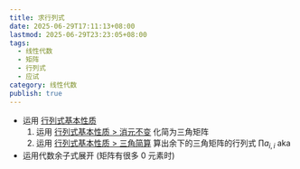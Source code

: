 ```yaml
---
title: 求行列式
date: 2025-06-29T17:11:13+08:00
lastmod: 2025-06-29T23:23:05+08:00
tags:
  - 线性代数
  - 矩阵
  - 行列式
  - 应试
category: 线性代数
publish: true
---
```


- 运用 [行列式基本性质](./%E8%A1%8C%E5%88%97%E5%BC%8F%E5%9F%BA%E6%9C%AC%E6%80%A7%E8%B4%A8.md)
	1. 运用 [行列式基本性质 > 消元不变](./%E8%A1%8C%E5%88%97%E5%BC%8F%E5%9F%BA%E6%9C%AC%E6%80%A7%E8%B4%A8.md#yuan) 化简为三角矩阵
	2. 运用 [行列式基本性质 > 三角简算](./%E8%A1%8C%E5%88%97%E5%BC%8F%E5%9F%BA%E6%9C%AC%E6%80%A7%E8%B4%A8.md#) 算出余下的三角矩阵的行列式 $\prod a_{i,i}$ aka 
- 运用代数余子式展开 (矩阵有很多 $0$ 元素时)

